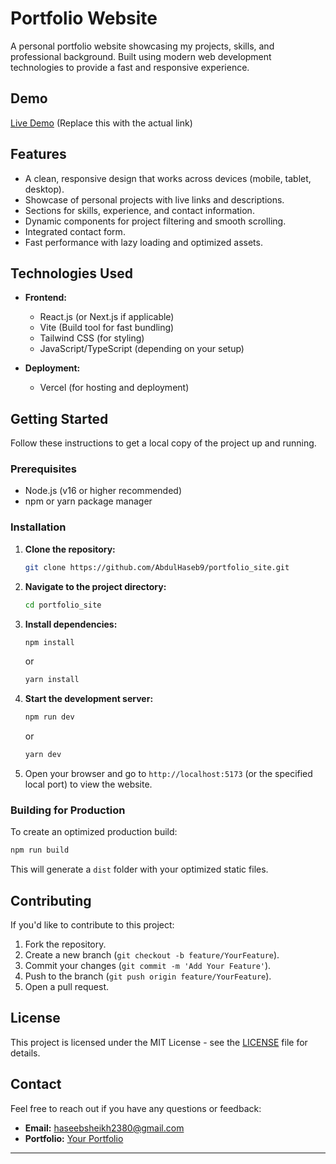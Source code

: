 # Portfolio Website

A personal portfolio website showcasing my projects, skills, and professional background. Built using modern web development technologies to provide a fast and responsive experience.

## **Demo**

[Live Demo](https://haseebsheikh.vercel.app/) (Replace this with the actual link)

## **Features**

- A clean, responsive design that works across devices (mobile, tablet, desktop).
- Showcase of personal projects with live links and descriptions.
- Sections for skills, experience, and contact information.
- Dynamic components for project filtering and smooth scrolling.
- Integrated contact form.
- Fast performance with lazy loading and optimized assets.

## **Technologies Used**

- **Frontend:**
  - React.js (or Next.js if applicable)
  - Vite (Build tool for fast bundling)
  - Tailwind CSS (for styling)
  - JavaScript/TypeScript (depending on your setup)

- **Deployment:**
  - Vercel (for hosting and deployment)

## **Getting Started**

Follow these instructions to get a local copy of the project up and running.

### **Prerequisites**

- Node.js (v16 or higher recommended)
- npm or yarn package manager

### **Installation**

1. **Clone the repository:**

   ```bash
   git clone https://github.com/AbdulHaseb9/portfolio_site.git
   ```

2. **Navigate to the project directory:**

   ```bash
   cd portfolio_site
   ```

3. **Install dependencies:**

   ```bash
   npm install
   ```

   or

   ```bash
   yarn install
   ```

4. **Start the development server:**

   ```bash
   npm run dev
   ```

   or

   ```bash
   yarn dev
   ```

5. Open your browser and go to `http://localhost:5173` (or the specified local port) to view the website.

### **Building for Production**

To create an optimized production build:

```bash
npm run build
```

This will generate a `dist` folder with your optimized static files.

## **Contributing**

If you'd like to contribute to this project:

1. Fork the repository.
2. Create a new branch (`git checkout -b feature/YourFeature`).
3. Commit your changes (`git commit -m 'Add Your Feature'`).
4. Push to the branch (`git push origin feature/YourFeature`).
5. Open a pull request.

## **License**

This project is licensed under the MIT License - see the [LICENSE](LICENSE) file for details.

## **Contact**

Feel free to reach out if you have any questions or feedback:

- **Email:** haseebsheikh2380@gmail.com
- **Portfolio:** [Your Portfolio](https://haseebsheikh.vercel.app)

---
